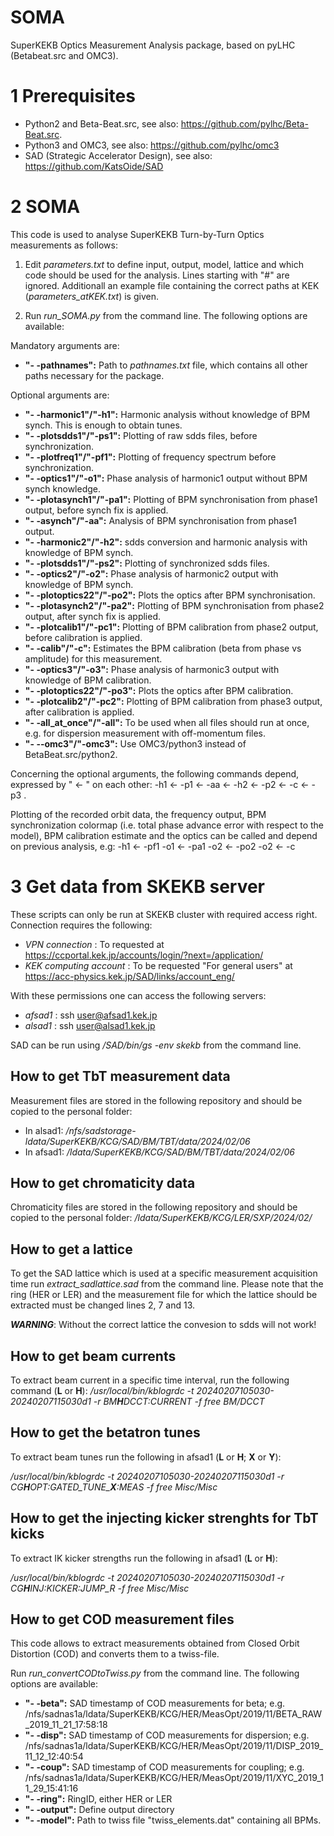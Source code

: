 # SOMA
SuperKEKB Optics Measurement Analysis package, based on pyLHC (Betabeat.src and OMC3).


# 1 Prerequisites

- Python2 and Beta-Beat.src, see also:  https://github.com/pylhc/Beta-Beat.src.
- Python3 and OMC3, see also: https://github.com/pylhc/omc3
- SAD (Strategic Accelerator Design), see also: https://github.com/KatsOide/SAD


# 2 SOMA

This code is used to analyse SuperKEKB Turn-by-Turn Optics measurements as follows:

1) Edit *parameters.txt* to define input, output, model, lattice and which code should be used for the analysis. Lines starting with "#" are ignored. Additionall an example file containing the correct paths at KEK (*parameters_atKEK.txt*) is given.

2) Run *run\_SOMA.py* from the command line. The following options are available:

Mandatory arguments are:
- **"- -pathnames":**
Path to *pathnames.txt* file, which contains all other paths necessary for the package.

Optional arguments are:
- **"- -harmonic1"/"-h1":**
Harmonic analysis without knowledge of BPM synch. This is enough to obtain tunes.
- **"- -plotsdds1"/"-ps1":**
Plotting of raw sdds files, before synchronization.
- **"- -plotfreq1"/"-pf1":**
Plotting of frequency spectrum before synchronization.
- **"- -optics1"/"-o1":**
Phase analysis of harmonic1 output without BPM synch knowledge.
- **"- -plotasynch1"/"-pa1":**
Plotting of BPM synchronisation from phase1 output, before synch fix is applied.
- **"- -asynch"/"-aa":**
Analysis of BPM synchronisation from phase1 output.
- **"- -harmonic2"/"-h2":**
sdds conversion and harmonic analysis with knowledge of BPM synch.
- **"- -plotsdds1"/"-ps2":**
Plotting of synchronized sdds files.
- **"- -optics2"/"-o2":**
Phase analysis of harmonic2 output with knowledge of BPM synch.
- **"- -plotoptics22"/"-po2":**
Plots the optics after BPM synchronisation.
- **"- -plotasynch2"/"-pa2":**
Plotting of BPM synchronisation from phase2 output, after synch fix is applied.
- **"- -plotcalib1"/"-pc1":**
Plotting of BPM calibration from phase2 output, before calibration is applied.
- **"- -calib"/"-c":**
Estimates the BPM calibration (beta from phase vs amplitude) for this measurement.
- **"- -optics3"/"-o3":**
Phase analysis of harmonic3 output with knowledge of BPM calibration.
- **"- -plotoptics22"/"-po3":**
Plots the optics after BPM calibration.
- **"- -plotcalib2"/"-pc2":**
Plotting of BPM calibration from phase3 output, after calibration is applied.
- **"- -all_at_once"/"-all":**
To be used when all files should run at once, e.g. for dispersion measurement with off-momentum files.
- **"- --omc3"/"-omc3":**
Use OMC3/python3 instead of BetaBeat.src/python2.


Concerning the optional arguments, the following commands depend, expressed by " <- " on each other:
    -h1 <- -p1 <- -aa <- -h2 <- -p2 <- -c <- -p3 .

Plotting of the recorded orbit data, the frequency output, BPM synchronization colormap (i.e. total phase advance error with respect to the model), BPM calibration estimate and the optics can be called and depend on previous analysis, e.g:
    -h1 <- -pf1
    -o1 <- -pa1
    -o2 <- -po2
    -o2 <- -c


# 3 Get data from SKEKB server 

These scripts can only be run at SKEKB cluster with required access right. Connection requires the following: 

- *VPN connection* : To requested at https://ccportal.kek.jp/accounts/login/?next=/application/
- *KEK computing account* : To be requested "For general users" at https://acc-physics.kek.jp/SAD/links/account_eng/

With these permissions one can access the following servers:
- *afsad1* : ssh user@afsad1.kek.jp
- *alsad1* : ssh user@alsad1.kek.jp

SAD can be run using */SAD/bin/gs -env skekb* from the command line.


## How to get TbT measurement data

Measurement files are stored in the following repository and should be copied to the personal folder:
- In alsad1: */nfs/sadstorage-ldata/SuperKEKB/KCG/SAD/BM/TBT/data/2024/02/06*
- In afsad1: */ldata/SuperKEKB/KCG/SAD/BM/TBT/data/2024/02/06*


## How to get chromaticity data

Chromaticity files are stored in the following repository and should be copied to the personal folder:
*/ldata/SuperKEKB/KCG/LER/SXP/2024/02/*


## How to get a lattice

To get the SAD lattice which is used at a specific measurement acquisition time run *extract\_sadlattice.sad* from the command line. Please note that the ring (HER or LER) and the measurement file for which the lattice should be extracted must be changed lines 2, 7 and 13. 

***WARNING***: Without the correct lattice the convesion to sdds will not work!


## How to get beam currents

To extract beam current in a specific time interval, run the following command (**L** or **H**):
*/usr/local/bin/kblogrdc -t 20240207105030-20240207115030d1 -r BM**H**DCCT:CURRENT -f free BM/DCCT*


## How to get the betatron tunes

To extract beam tunes run the following in afsad1 (**L** or **H**; **X** or **Y**):

*/usr/local/bin/kblogrdc -t 20240207105030-20240207115030d1 -r CG**H**OPT:GATED_TUNE_**X**:MEAS -f free Misc/Misc*


## How to get the injecting kicker strenghts for TbT kicks

To extract IK kicker strengths run the following in afsad1 (**L** or **H**):

*/usr/local/bin/kblogrdc -t 20240207105030-20240207115030d1 -r CG**H**INJ:KICKER:JUMP_R -f free Misc/Misc*


## How to get COD measurement files

This code allows to extract measurements obtained from Closed Orbit Distortion (COD) and converts them to a twiss-file.

Run *run\_convertCODtoTwiss.py* from the command line. The following options are available:

- **"- -beta":**
SAD timestamp of COD measurements for beta;
e.g. /nfs/sadnas1a/ldata/SuperKEKB/KCG/HER/MeasOpt/2019/11/BETA_RAW_2019_11_21_17:58:18
- **"- -disp":**
SAD timestamp of COD measurements for dispersion; 
e.g. /nfs/sadnas1a/ldata/SuperKEKB/KCG/HER/MeasOpt/2019/11/DISP_2019_11_12_12:40:54
- **"- -coup":**
SAD timestamp of COD measurements for coupling; 
e.g. /nfs/sadnas1a/ldata/SuperKEKB/KCG/HER/MeasOpt/2019/11/XYC_2019_11_29_15:41:16
- **"- -ring":**
RingID, either HER or LER
- **"- -output":**
Define output directory
- **"- -model":**
Path to twiss file "twiss_elements.dat" containing all BPMs.